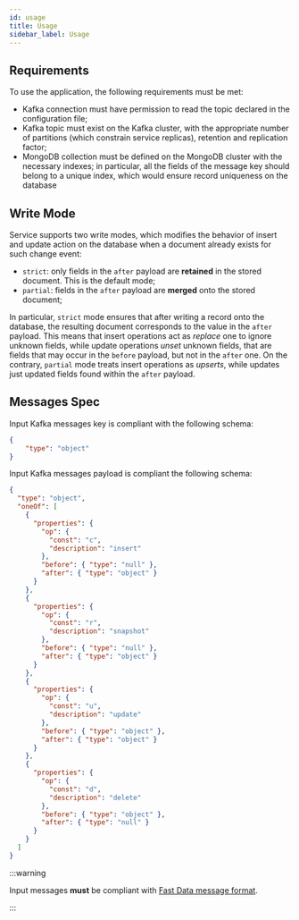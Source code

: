 ```yaml
---
id: usage
title: Usage
sidebar_label: Usage
---
```


## Requirements

To use the application, the following requirements must be met:

- Kafka connection must have permission to read the topic declared in the configuration file;
- Kafka topic must exist on the Kafka cluster, with the appropriate number of partitions (which constrain service replicas), retention and replication factor;
- MongoDB collection must be defined on the MongoDB cluster with the necessary indexes; in particular, all the fields of the message key should belong to a unique index, which would ensure record uniqueness on the database

## Write Mode

Service supports two write modes, which modifies the behavior of insert and update action
on the database when a document already exists for such change event:

- `strict`: only fields in the `after` payload are **retained** in the stored document.
This is the default mode;
- `partial`: fields in the `after` payload are **merged** onto the stored document;

In particular, `strict` mode ensures that after writing a record onto the database, the resulting
document corresponds to the value in the `after` payload. This means that insert operations
act as _replace_ one to ignore unknown fields, while update operations _unset_ unknown fields,
that are fields that may occur in the `before` payload, but not in the `after` one.
On the contrary, `partial` mode treats insert operations as _upserts_, while updates just
updated fields found within the `after` payload.

## Messages Spec

Input Kafka messages key is compliant with the following schema:

```json
{
    "type": "object"
}
```

Input Kafka messages payload is compliant the following schema:

```json
{
  "type": "object",
  "oneOf": [
    {
      "properties": {
        "op": {
          "const": "c",
          "description": "insert"
        },
        "before": { "type": "null" },
        "after": { "type": "object" }
      }
    },
    {
      "properties": {
        "op": {
          "const": "r",
          "description": "snapshot"
        },
        "before": { "type": "null" },
        "after": { "type": "object" }
      }
    },
    {
      "properties": {
        "op": {
          "const": "u",
          "description": "update"
        },
        "before": { "type": "object" },
        "after": { "type": "object" }
      }
    },
    {
      "properties": {
        "op": {
          "const": "d",
          "description": "delete"
        },
        "before": { "type": "object" },
        "after": { "type": "null" }
      }
    }
  ]
}
```

:::warning

Input messages **must** be compliant with [Fast Data message format](/products/fast_data/fast_data_engine_v2/concepts.mdx#fast-data-message-format).

:::

